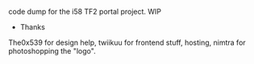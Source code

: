 code dump for the i58 TF2 portal project. WIP

* Thanks

The0x539 for design help, twiikuu for frontend stuff, hosting, nimtra for photoshopping the "logo".
